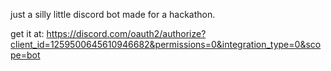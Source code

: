just a silly little discord bot made for a hackathon.

get it at: https://discord.com/oauth2/authorize?client_id=1259500645610946682&permissions=0&integration_type=0&scope=bot
